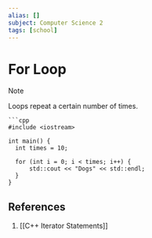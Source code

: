 ```yaml
---
alias: []
subject: Computer Science 2
tags: [school]
---
```

# For Loop

> [!note]
> Loops repeat a certain number of times.

````ad-example
```cpp
#include <iostream>

int main() {
  int times = 10;

  for (int i = 0; i < times; i++) {
	  std::cout << "Dogs" << std::endl;
  }
}

````

## References
1. [[C++ Iterator Statements]]